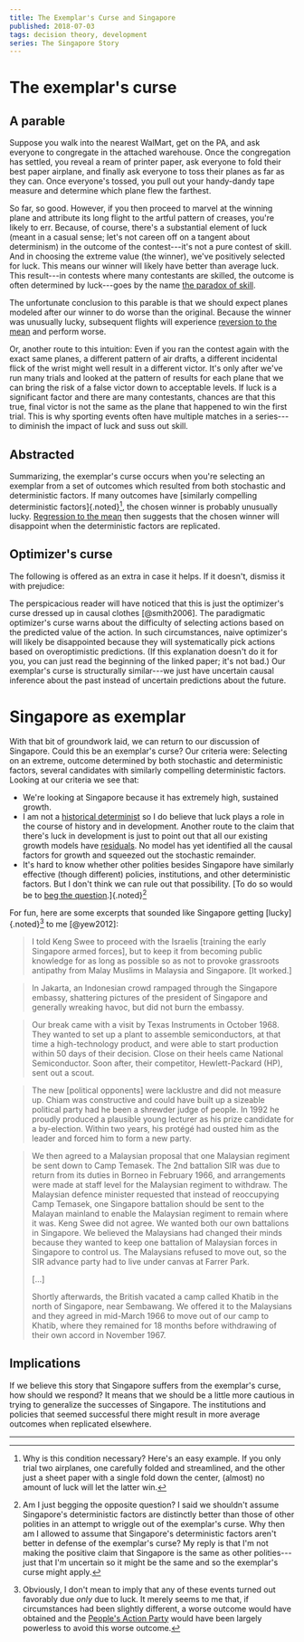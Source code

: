 ```yaml
---
title: The Exemplar's Curse and Singapore
published: 2018-07-03
tags: decision theory, development
series: The Singapore Story
---
```


# The exemplar's curse

## A parable

Suppose you walk into the nearest WalMart, get on the PA, and ask everyone to congregate in the attached warehouse. Once the congregation has settled, you reveal a ream of printer paper, ask everyone to fold their best paper airplane, and finally ask everyone to toss their planes as far as they can. Once everyone's tossed, you pull out your handy-dandy tape measure and determine which plane flew the farthest.

So far, so good. However, if you then proceed to marvel at the winning plane and attribute its long flight to the artful pattern of creases, you're likely to err. Because, of course, there's a substantial element of luck (meant in a casual sense; let's not careen off on a tangent about determinism) in the outcome of the contest---it's not a pure contest of skill. And in choosing the extreme value (the winner), we've positively selected for luck. This means our winner will likely have better than average luck. This result---in contests where many contestants are skilled, the outcome is often determined by luck---goes by the name [the paradox of skill](http://mutualfunds.com/education/alpha-and-the-paradox-of-skill/).

The unfortunate conclusion to this parable is that we should expect planes modeled after our winner to do worse than the original. Because the winner was unusually lucky, subsequent flights will experience [reversion to the mean](https://en.wikipedia.org/wiki/Regression_toward_the_mean) and perform worse.

Or, another route to this intuition: Even if you ran the contest again with the exact same planes, a different pattern of air drafts, a different incidental flick of the wrist might well result in a different victor. It's only after we've run many trials and looked at the pattern of results for each plane that we can bring the risk of a false victor down to acceptable levels. If luck is a significant factor and there are many contestants, chances are that this true, final victor is not the same as the plane that happened to win the first trial. This is why sporting events often have multiple matches in a series---to diminish the impact of luck and suss out skill.

## Abstracted

Summarizing, the exemplar's curse occurs when you're selecting an exemplar from a set of outcomes which resulted from both stochastic and deterministic factors. If many outcomes have [similarly compelling deterministic factors]{.noted}[^similar], the chosen winner is probably unusually lucky. [Regression to the mean](https://en.wikipedia.org/wiki/Regression_toward_the_mean) then suggests that the chosen winner will disappoint when the deterministic factors are replicated.

## Optimizer's curse

The following is offered as an extra in case it helps. If it doesn't, dismiss it with prejudice:

The perspicacious reader will have noticed that this is just the optimizer's curse dressed up in causal clothes [@smith2006]. The paradigmatic optimizer's curse warns about the difficulty of selecting actions based on the predicted value of the action. In such circumstances, naive optimizer's will likely be disappointed because they will systematically pick actions based on overoptimistic predictions. (If this explanation doesn't do it for you, you can just read the beginning of the linked paper; it's not bad.) Our exemplar's curse is structurally similar---we just have uncertain causal inference about the past instead of uncertain predictions about the future.

<!--more-->

# Singapore as exemplar

With that bit of groundwork laid, we can return to our discussion of Singapore. Could this be an exemplar's curse? Our criteria were: Selecting on an extreme, outcome determined by both stochastic and deterministic factors, several candidates with similarly compelling deterministic factors. Looking at our criteria we see that:

- We're looking at Singapore because it has extremely high, sustained growth.
- I am not a [historical determinist](https://en.wikipedia.org/wiki/Historical_determinism) so I do believe that luck plays a role in the course of history and in development. Another route to the claim that there's luck in development is just to point out that all our existing growth models have [residuals](https://en.wikipedia.org/wiki/Errors_and_residuals). No model has yet identified all the causal factors for growth and squeezed out the stochastic remainder.
- It's hard to know whether other polities besides Singapore have similarly effective (though different) policies, institutions, and other deterministic factors. But I don't think we can rule out that possibility. [To do so would be to [beg the question](https://en.wikipedia.org/wiki/Begging_the_question).]{.noted}[^beg-question]

For fun, here are some excerpts that sounded like Singapore getting [lucky]{.noted}[^lucky] to me [@yew2012]:

<blockquote>
I told Keng Swee to proceed with the Israelis [training the early Singapore armed forces], but to keep it from becoming public knowledge for as long as possible so as not to provoke grassroots antipathy from Malay Muslims in Malaysia and Singapore. [It worked.]
</blockquote>

<blockquote>
In Jakarta, an Indonesian crowd rampaged through the Singapore embassy, shattering pictures of the president of Singapore and generally wreaking havoc, but did not burn the embassy.
</blockquote>

<blockquote>
Our break came with a visit by Texas Instruments in October 1968. They wanted to set up a plant to assemble semiconductors, at that time a high-technology product, and were able to start production within 50 days of their decision. Close on their heels came National Semiconductor. Soon after, their competitor, Hewlett-Packard (HP), sent out a scout.
</blockquote>

<blockquote>
The new [political opponents] were lacklustre and did not measure up. Chiam was constructive and could have built up a sizeable political party had he been a shrewder judge of people. In 1992 he proudly produced a plausible young lecturer as his prize candidate for a by-election. Within two years, his protégé had ousted him as the leader and forced him to form a new party.
</blockquote>

<blockquote>
We then agreed to a Malaysian proposal that one Malaysian regiment be sent down to Camp Temasek. The 2nd battalion SIR was due to return from its duties in Borneo in February 1966, and arrangements were made at staff level for the Malaysian regiment to withdraw. The Malaysian defence minister requested that instead of reoccupying Camp Temasek, one Singapore battalion should be sent to the Malayan mainland to enable the Malaysian regiment to remain where it was. Keng Swee did not agree. We wanted both our own battalions in Singapore. We believed the Malaysians had changed their minds because they wanted to keep one battalion of Malaysian forces in Singapore to control us. The Malaysians refused to move out, so the SIR advance party had to live under canvas at Farrer Park.

[...]

Shortly afterwards, the British vacated a camp called Khatib in the north of Singapore, near Sembawang. We offered it to the Malaysians and they agreed in mid-March 1966 to move out of our camp to Khatib, where they remained for 18 months before withdrawing of their own accord in November 1967.
</blockquote>

## Implications

If we believe this story that Singapore suffers from the exemplar's curse, how should we respond? It means that we should be a little more cautious in trying to generalize the successes of Singapore. The institutions and policies that seemed successful there might result in more average outcomes when replicated elsewhere.

<hr class="references">

[^beg-question]: Am I just begging the opposite question? I said we shouldn't assume Singapore's deterministic factors are distinctly better than those of other polities in an attempt to wriggle out of the exemplar's curse. Why then am I allowed to assume that Singapore's deterministic factors aren't better in defense of the exemplar's curse? My reply is that I'm not making the positive claim that Singapore is the same as other polities---just that I'm uncertain so it might be the same and so the exemplar's curse might apply.

[^similar]: Why is this condition necessary? Here's an easy example. If you only trial two airplanes, one carefully folded and streamlined, and the other just a sheet paper with a single fold down the center, (almost) no amount of luck will let the latter win.

[^lucky]: Obviously, I don't mean to imply that any of these events turned out favorably due *only* due to luck. It merely seems to me that, if circumstances had been slightly different, a worse outcome would have obtained and the [People's Action Party](https://en.wikipedia.org/wiki/People%27s_Action_Party) would have been largely powerless to avoid this worse outcome.
